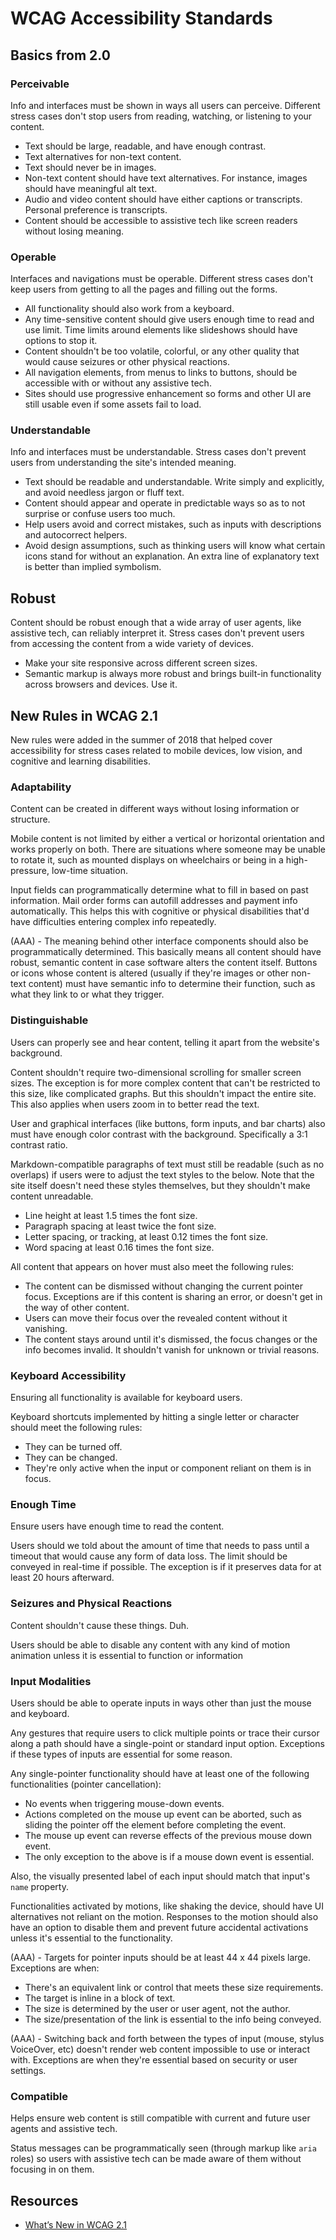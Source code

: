 # WCAG Accessibility Standards

## Basics from 2.0

### Perceivable

Info and interfaces must be shown in ways all users can perceive. Different stress cases don't stop users from reading, watching, or listening to your content.

* Text should be large, readable, and have enough contrast.
* Text alternatives for non-text content.
* Text should never be in images.
* Non-text content should have text alternatives. For instance, images should have meaningful alt text.
* Audio and video content should have either captions or transcripts. Personal preference is transcripts.
* Content should be accessible to assistive tech like screen readers without losing meaning.

### Operable

Interfaces and navigations must be operable. Different stress cases don't keep users from getting to all the pages and filling out the forms.

* All functionality should also work from a keyboard.
* Any time-sensitive content should give users enough time to read and use limit. Time limits around elements like slideshows should have options to stop it.
* Content shouldn't be too volatile, colorful, or any other quality that would cause seizures or other physical reactions.
* All navigation elements, from menus to links to buttons, should be accessible with or without any assistive tech.
* Sites should use progressive enhancement so forms and other UI are still usable even if some assets fail to load.

### Understandable

Info and interfaces must be understandable.  Stress cases don't prevent users from understanding the site's intended meaning.

* Text should be readable and understandable. Write simply and explicitly, and avoid needless jargon or fluff text.
* Content should appear and operate in predictable ways so as to not surprise or confuse users too much.
* Help users avoid and correct mistakes, such as inputs with descriptions and autocorrect helpers.
* Avoid design assumptions, such as thinking users will know what certain icons stand for without an explanation. An extra line of explanatory text is better than implied symbolism.

## Robust

Content should be robust enough that a wide array of user agents, like assistive tech, can reliably interpret it. Stress cases don't prevent users from accessing the content from a wide variety of devices.

* Make your site responsive across different screen sizes.
* Semantic markup is always more robust and brings built-in functionality across browsers and devices. Use it.

## New Rules in WCAG 2.1

New rules were added in the summer of 2018 that helped cover accessibility for stress cases related to mobile devices, low vision, and cognitive and learning disabilities.

### Adaptability

Content can be created in different ways without losing information or structure.

Mobile content is not limited by either a vertical or horizontal orientation and works properly on both. There are situations where someone may be unable to rotate it, such as mounted displays on wheelchairs or being in a high-pressure, low-time situation.

Input fields can programmatically determine what to fill in based on past information. Mail order forms can autofill addresses and payment info automatically. This helps this with cognitive or physical disabilities that'd have difficulties entering complex info repeatedly.

(AAA) - The meaning behind other interface components should also be programmatically determined. This basically means all content should have robust, semantic content in case software alters the content itself. Buttons or icons whose content is altered (usually if they're images or other non-text content) must have semantic info to determine their function, such as what they link to or what they trigger.

### Distinguishable

Users can properly see and hear content, telling it apart from the website's background.

Content shouldn't require two-dimensional scrolling for smaller screen sizes. The exception is for more complex content that can't be restricted to this size, like complicated graphs. But this shouldn't impact the entire site. This also applies when users zoom in to better read the text.

User and graphical interfaces (like buttons, form inputs, and bar charts) also must have enough color contrast with the background. Specifically a 3:1 contrast ratio.

Markdown-compatible paragraphs of text must still be readable (such as no overlaps) if users were to adjust the text styles to the below. Note that the site itself doesn't need these styles themselves, but they shouldn't make content unreadable.

* Line height at least 1.5 times the font size.
* Paragraph spacing at least twice the font size.
* Letter spacing, or tracking, at least 0.12 times the font size.
* Word spacing at least 0.16 times the font size.

All content that appears on hover must also meet the following rules:

* The content can be dismissed without changing the current pointer focus. Exceptions are if this content is sharing an error, or doesn't get in the way of other content.
* Users can move their focus over the revealed content without it vanishing.
* The content stays around until it's dismissed, the focus changes or the info becomes invalid. It shouldn't vanish for unknown or trivial reasons.

### Keyboard Accessibility

Ensuring all functionality is available for keyboard users.

Keyboard shortcuts implemented by hitting a single letter or character should meet the following rules:

* They can be turned off.
* They can be changed.
* They're only active when the input or component reliant on them is in focus.

### Enough Time

Ensure users have enough time to read the content.

Users should we told about the amount of time that needs to pass until a timeout that would cause any form of data loss. The limit should be conveyed in real-time if possible. The exception is if it preserves data for at least 20 hours afterward.

### Seizures and Physical Reactions

Content shouldn't cause these things. Duh.

Users should be able to disable any content with any kind of motion animation unless it is essential to function or information

### Input Modalities

Users should be able to operate inputs in ways other than just the mouse and keyboard.

Any gestures that require users to click multiple points or trace their cursor along a path should have a single-point or standard input option. Exceptions if these types of inputs are essential for some reason.

Any single-pointer functionality should have at least one of the following functionalities (pointer cancellation):

* No events when triggering mouse-down events.
* Actions completed on the mouse up event can be aborted, such as sliding the pointer off the element before completing the event.
* The mouse up event can reverse effects of the previous mouse down event.
* The only exception to the above is if a mouse down event is essential.

Also, the visually presented label of each input should match that input's `name` property.

Functionalities activated by motions, like shaking the device, should have UI alternatives not reliant on the motion. Responses to the motion should also have an option to disable them and prevent future accidental activations unless it's essential to the functionality.

(AAA) - Targets for pointer inputs should be at least 44 x 44 pixels large. Exceptions are when:

* There's an equivalent link or control that meets these size requirements.
* The target is inline in a block of text.
* The size is determined by the user or user agent, not the author.
* The size/presentation of the link is essential to the info being conveyed.

(AAA) - Switching back and forth between the types of input (mouse, stylus VoiceOver, etc) doesn't render web content impossible to use or interact with. Exceptions are when they're essential based on security or user settings.

### Compatible

Helps ensure web content is still compatible with current and future user agents and assistive tech.

Status messages can be programmatically seen (through markup like `aria` roles) so users with assistive tech can be made aware of them without focusing in on them.

## Resources

* [What’s New in WCAG 2.1](https://www.w3.org/WAI/standards-guidelines/wcag/new-in-21/)
